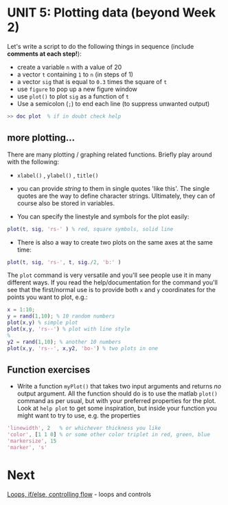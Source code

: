 # UNIT 5: Plotting data (beyond Week 2)

Let's write a script to do the following things in sequence (include **comments at each step!**):

+  create a variable ``n`` with a value of 20
+  a vector ``t`` containing ``1`` to ``n`` (in steps of 1)
+  a vector ``sig`` that is equal to ``0.3`` times the square of ``t``
+  use ``figure`` to pop up a new figure window
+  use ``plot()`` to plot ``sig`` as a function of ``t``
+ Use a semicolon (``;``) to end each line (to suppress unwanted output)


```matlab
>> doc plot  % if in doubt check help
```


## more plotting...

There are many plotting / graphing related functions. Briefly play around with the following:

- ``xlabel()`` , ``ylabel()`` , ``title()``
- you can provide *string* to them in single quotes 'like this'. The single quotes are the way to define character strings. Ultimately, they can of course also be stored in variables.

- You can specify the linestyle and symbols for the plot easily:
```matlab
plot(t, sig, 'rs-' ) % red, square symbols, solid line
```

- There is also a way to create two plots on the same axes at the same time:
```matlab
plot(t, sig, 'rs-', t, sig./2, 'b:' )
```

The ``plot`` command is very versatile and you'll see people use it in many different ways. If you read the help/documentation for the command you'll see that the first/normal use is to provide both ``x`` and ``y`` coordinates for the points you want to plot, e.g.:

```matlab
x = 1:10;
y = rand(1,10); % 10 random numbers
plot(x,y) % simple plot
plot(x,y, 'rs--') % plot with line style
%
y2 = rand(1,10); % another 10 numbers
plot(x,y, 'rs--', x,y2, 'bo-') % two plots in one
```

## Function exercises

- Write a function ``myPlot()`` that takes two input arguments and returns *no* output argument. All the function should do is to use the matlab ``plot()`` command as per usual, but with your preferred properties for the plot. Look at ``help plot`` to get some inspiration, but inside your function you might want to try to use, e.g. the properties

```matlab
'linewidth', 2   % or whichever thickness you like
'color', [1 1 0] % or some other color triplet in red, green, blue
'markersize', 15
'marker', 's'

```


# Next

[Loops, if/else, controlling flow](06-loopsAndControls.md) - loops and controls
